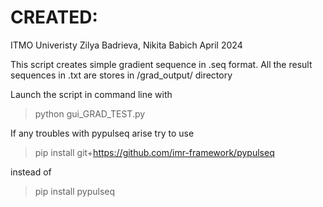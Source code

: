 # CREATED:
ITMO Univeristy
Zilya Badrieva, Nikita Babich
April 2024

This script creates simple gradient sequence in .seq format. 
All the result sequences in .txt are stores in /grad_output/ directory

Launch the script in command line with 
> python gui_GRAD_TEST.py

If any troubles with pypulseq arise try to use 
> pip install git+https://github.com/imr-framework/pypulseq

instead of

> pip install pypulseq

